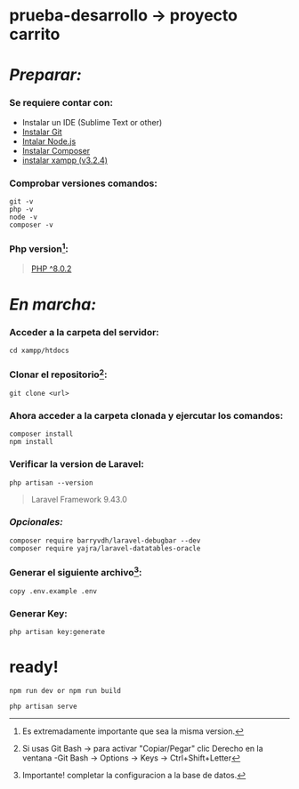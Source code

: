# prueba-desarrollo -> proyecto carrito
# **_Preparar:_**
### Se requiere contar con:

+ Instalar un IDE (Sublime Text or other)
+ [Instalar Git](https://git-scm.com/download/win)
+ [Intalar Node.js](https://nodejs.org/en/)
+ [Instalar Composer](https://getcomposer.org/doc/00-intro.md#installation-windows)
+ [instalar xampp (v3.2.4)](https://www.apachefriends.org/es/index.html)

### Comprobar versiones comandos:
````
git -v
php -v
node -v
composer -v
````
### Php version[^1]:
> [PHP ^8.0.2](https://sourceforge.net/projects/xampp/files/XAMPP%20Windows/)

# **_En marcha:_**
### Acceder a la carpeta del servidor:
````
cd xampp/htdocs
````
### Clonar el repositorio[^2]:
````
git clone <url>
````
    
### Ahora acceder a la carpeta clonada y ejercutar los comandos:
````
composer install
npm install
````
### Verificar la version de Laravel:
````
php artisan --version
````
> Laravel Framework 9.43.0

### *Opcionales:*
````
composer require barryvdh/laravel-debugbar --dev
composer require yajra/laravel-datatables-oracle
````
### Generar el siguiente archivo[^3]:
````
copy .env.example .env
````
### Generar Key:
````
php artisan key:generate
````

# ready!
````
npm run dev or npm run build
````
````
php artisan serve
````


[^1]: Es extremadamente importante que sea la misma version.
[^2]: Si usas Git Bash -> para activar "Copiar/Pegar" clic Derecho en la ventana -Git Bash -> Options -> Keys -> Ctrl+Shift+Letter
[^3]: Importante! completar la configuracion a la base de datos.
